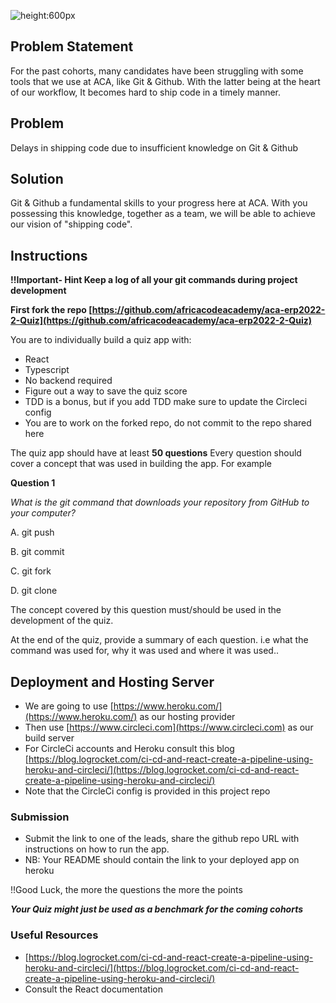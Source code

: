 
![height:600px](https://team.africacodefoundry.org/wp-content/uploads/2022/04/cover-pic.jpeg)

## Problem Statement
For the past cohorts, many candidates have been struggling with some tools that we use at ACA,
like Git & Github. With the latter being at the heart of our workflow, It becomes hard to ship code in a timely manner.

## Problem
Delays in shipping code due to insufficient knowledge on Git & Github

## Solution
Git & Github a fundamental skills to your progress here at ACA. With you possessing this knowledge, together as a team, we will be able 
to achieve our vision of "shipping code". 

## Instructions

**!!Important- Hint Keep a log of all your git commands during project development**

**First fork the repo [https://github.com/africacodeacademy/aca-erp2022-2-Quiz](https://github.com/africacodeacademy/aca-erp2022-2-Quiz)**

You are to individually build a quiz app  with:
- React
- Typescript
- No backend required
- Figure out a way to save the quiz score
- TDD is a bonus, but if you add TDD make sure to update the Circleci config
- You are to work on the forked repo, do not commit to the repo shared here

The quiz app should have at least **50 questions**
Every question should cover a concept that was used in building the app. For example

**Question 1**

*What is the git command that downloads your repository from GitHub to your computer?*  

A. git push

B. git commit

C. git fork

D. git clone

The concept covered by this question must/should be used in the development of the quiz.

At the end of the quiz, provide a summary of each question. i.e what the command was used for, why it was used and where it was used..

## Deployment and Hosting Server
- We are going to use [https://www.heroku.com/](https://www.heroku.com/) as our hosting provider
- Then use [https://www.circleci.com](https://www.circleci.com) as our build server
- For CircleCi accounts and Heroku consult this blog [https://blog.logrocket.com/ci-cd-and-react-create-a-pipeline-using-heroku-and-circleci/](https://blog.logrocket.com/ci-cd-and-react-create-a-pipeline-using-heroku-and-circleci/)
- Note that the CircleCi config is provided in this project repo

### Submission
- Submit the link to one of the leads, share the github repo URL with instructions on how 
to run the app.
- NB: Your README should contain the link to your deployed app on heroku

!!Good Luck, the more the questions the more the points

***Your Quiz might just be used as a benchmark for the coming cohorts***


### Useful Resources
- [https://blog.logrocket.com/ci-cd-and-react-create-a-pipeline-using-heroku-and-circleci/](https://blog.logrocket.com/ci-cd-and-react-create-a-pipeline-using-heroku-and-circleci/)
- Consult the React documentation
